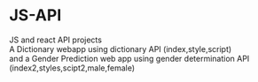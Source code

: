 # JS-API
JS and react API projects <br />
A Dictionary webapp using dictionary API (index,style,script)<br />
and a Gender Prediction web app using gender determination API (index2,styles,scipt2,male,female)
